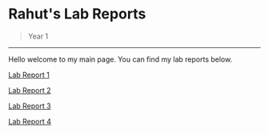 # Rahut's Lab Reports
> Year 1
---
Hello welcome to my main page. You can find my lab reports below.

[Lab Report 1](https://rahut3.github.io/cse15l-lab-reports/Score)

[Lab Report 2](https://rahut3.github.io/cse15l-lab-reports/Score2)

[Lab Report 3](https://rahut3.github.io/cse15l-lab-reports/Score3)

[Lab Report 4](https://rahut3.github.io/cse15l-lab-reports/Score4)
